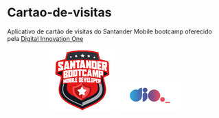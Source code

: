 # Cartao-de-visitas

Aplicativo de cartão de visitas do Santander Mobile bootcamp 
oferecido pela [Digital Innovation One](https://web.dio.me/home)
<p align="center">
<img src="logobootcamp.png" width="150" title="Santander Mobile bootcamp">
<img src="diologo.png" width="150" title="Digital Innovation One">
</p>
 
